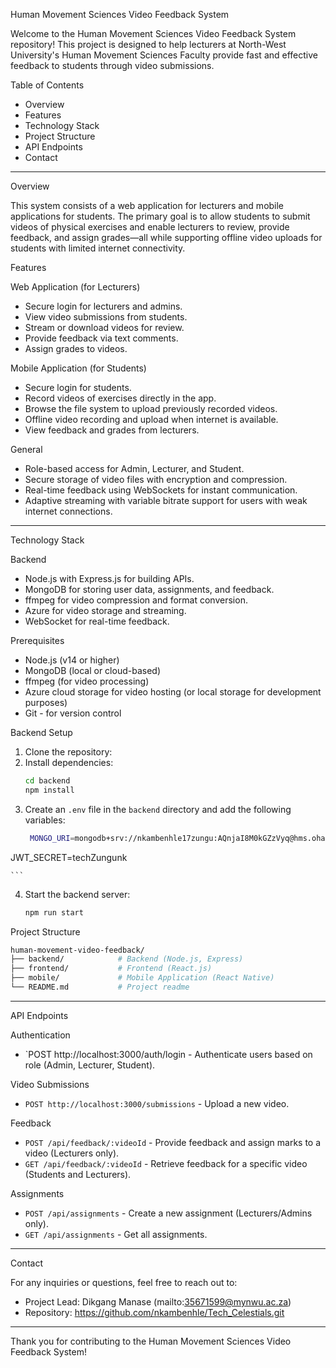 Human Movement Sciences Video Feedback System

Welcome to the Human Movement Sciences Video Feedback System repository! This project is designed to help lecturers at North-West University's Human Movement Sciences Faculty provide fast and effective feedback to students through video submissions.

Table of Contents
- Overview 
- Features
- Technology Stack
- Project Structure 
- API Endpoints
- Contact

---

Overview

This system consists of a web application for lecturers and mobile applications for students. The primary goal is to allow students to submit videos of physical exercises and enable lecturers to review, provide feedback, and assign grades—all while supporting offline video uploads for students with limited internet connectivity.

Features

Web Application (for Lecturers)
- Secure login for lecturers and admins.
- View video submissions from students.
- Stream or download videos for review.
- Provide feedback via text comments.
- Assign grades to videos.

Mobile Application (for Students)
- Secure login for students.
- Record videos of exercises directly in the app.
- Browse the file system to upload previously recorded videos.
- Offline video recording and upload when internet is available.
- View feedback and grades from lecturers.

General
- Role-based access for Admin, Lecturer, and Student.
- Secure storage of video files with encryption and compression.
- Real-time feedback using WebSockets for instant communication.
- Adaptive streaming with variable bitrate support for users with weak internet connections.

---

Technology Stack

Backend
- Node.js with Express.js for building APIs.
- MongoDB for storing user data, assignments, and feedback.
- ffmpeg for video compression and format conversion.
- Azure for video storage and streaming.
- WebSocket for real-time feedback.


Prerequisites
- Node.js (v14 or higher)
- MongoDB (local or cloud-based)
- ffmpeg (for video processing)
- Azure cloud storage for video hosting (or local storage for development purposes)
- Git - for version control


Backend Setup

1. Clone the repository:
2. Install dependencies:
    ```bash
    cd backend
    npm install
    ```
3. Create an `.env` file in the `backend` directory and add the following variables:
    ```bash
     MONGO_URI=mongodb+srv://nkambenhle17zungu:AQnjaI8M0kGZzVyq@hms.ohajons.mongodb.net/?retryWrites=true&w=majority&appName=HMS

JWT_SECRET=techZungunk

    ```

4. Start the backend server:
    ```bash
    npm run start
    ```

Project Structure

```bash
human-movement-video-feedback/
├── backend/            # Backend (Node.js, Express)
├── frontend/           # Frontend (React.js)
├── mobile/             # Mobile Application (React Native)
└── README.md           # Project readme
```

---

API Endpoints

Authentication
- `POST http://localhost:3000/auth/login - Authenticate users based on role (Admin, Lecturer, Student).

Video Submissions
- `POST http://localhost:3000/submissions` - Upload a new video.

Feedback
- `POST /api/feedback/:videoId` - Provide feedback and assign marks to a video (Lecturers only).
- `GET /api/feedback/:videoId` - Retrieve feedback for a specific video (Students and Lecturers).

Assignments
- `POST /api/assignments` - Create a new assignment (Lecturers/Admins only).
- `GET /api/assignments` - Get all assignments.

---

Contact

For any inquiries or questions, feel free to reach out to:

- Project Lead: Dikgang Manase (mailto:35671599@mynwu.ac.za)
- Repository: https://github.com/nkambenhle/Tech_Celestials.git 
---

Thank you for contributing to the Human Movement Sciences Video Feedback System!

